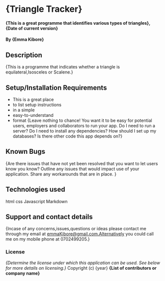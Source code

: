 # {Triangle Tracker}
#### {This is a great programme that identifies various types of triangles}, {Date of current version}
#### By **{Emma Kibore}**
## Description
{This is a programme that indicates whether a triangle is equilateral,Isosceles or Scalene.}
## Setup/Installation Requirements
* This is a great place
* to list setup instructions
* in a simple
* easy-to-understand
* format
{Leave nothing to chance! You want it to be easy for potential users, employers and collaborators to run your app. Do I need to run a server? Do I need to install any dependencies? How should I set up my databases? Is there other code this app depends on?}
## Known Bugs
{Are there issues that have not yet been resolved that you want to let users know you know? Outline any issues that would impact use of your application. Share any workarounds that are in place. }
## Technologies used
html
css
Javascript
Markdown
## Support and contact details
{Incase of any concerns,issues,questions or ideas please contact me through my email at emmaKibore@gmail.com.Alternatively you could call me on my mobile phone at 0702499205.}
### License
*{Determine the license under which this application can be used.  See below for more details on licensing.}*
Copyright (c) {year} **{List of contributors or company name}**
